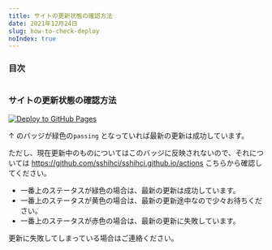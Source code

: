 ```yaml
---
title: サイトの更新状態の確認方法
date: 2021年12月24日
slug: how-to-check-deploy
noIndex: true
---
```


### 目次

```toc

```

### サイトの更新状態の確認方法

[![Deploy to GitHub Pages](https://github.com/sshihci/sshihci.github.io/actions/workflows/gh-pages.yml/badge.svg?branch=develop)](https://github.com/sshihci/sshihci.github.io/actions/workflows/gh-pages.yml)

↑ のバッジが緑色の`passing` となっていれば最新の更新は成功しています。

ただし、現在更新中のものについてはこのバッジに反映されないので、それについては https://github.com/sshihci/sshihci.github.io/actions こちらから確認してください。

- 一番上のステータスが緑色の場合は、最新の更新は成功しています。
- 一番上のステータスが黄色の場合は、最新の更新途中なので少々お待ちください。
- 一番上のステータスが赤色の場合は、最新の更新に失敗しています。

更新に失敗してしまっている場合はご連絡ください。
